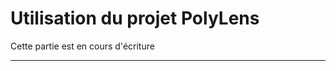 # Utilisation du projet PolyLens

<div class="temp-card">
    Cette partie est en cours d'écriture
</div>

***